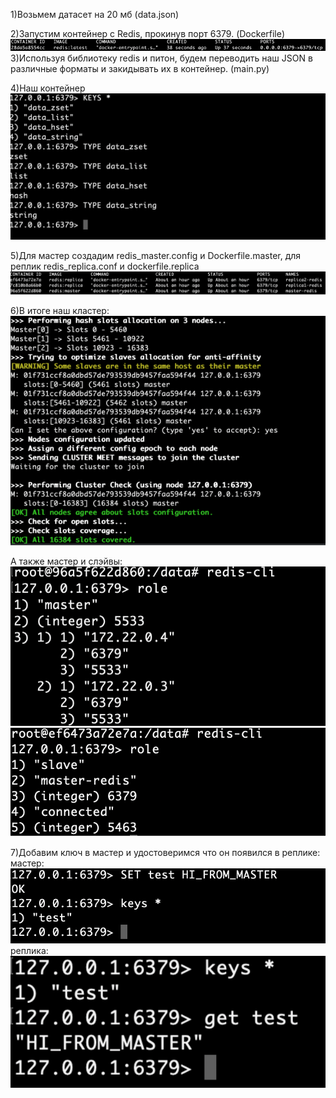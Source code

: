 1)Возьмем датасет на 20 мб (data.json)

2)Запустим контейнер с Redis, прокинув порт 6379. (Dockerfile)
![alt text](image.png)
3)Используя библиотеку redis и питон, будем переводить наш JSON в различные форматы и закидывать их в контейнер. (main.py)

4)Наш контейнер
![alt text](image-1.png)

5)Для мастер создадим redis_master.config и Dockerfile.master, для реплик redis_replica.conf и dockerfile.replica
![alt text](image-2.png)

6)В итоге наш кластер:
![alt text](image-3.png)

А также мастер и слэйвы:
![alt text](image-4.png)
![alt text](image-5.png)

7)Добавим ключ в мастер и удостоверимся что он появился в реплике:
мастер:
![alt text](image-6.png)
реплика:
![alt text](image-7.png)
